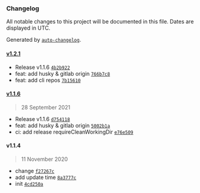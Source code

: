 ### Changelog

All notable changes to this project will be documented in this file. Dates are displayed in UTC.

Generated by [`auto-changelog`](https://github.com/CookPete/auto-changelog).

#### [v1.2.1](https://github.com/busyhe/wfe-cli/compare/v1.1.6...v1.2.1)

- Release v1.1.6 [`4b2b922`](https://github.com/busyhe/wfe-cli/commit/4b2b92283362c00aa35b0d0b149c70401256afd3)
- feat: add husky & gitlab origin [`766b7c8`](https://github.com/busyhe/wfe-cli/commit/766b7c85945b74c5477d7e453602da88acb5ac92)
- feat: add cli repos [`7b15610`](https://github.com/busyhe/wfe-cli/commit/7b156103c6aaa720f2488cf2fd8ba463bb9028c3)

#### [v1.1.6](https://github.com/busyhe/wfe-cli/compare/v1.1.4...v1.1.6)

> 28 September 2021

- Release v1.1.6 [`d754118`](https://github.com/busyhe/wfe-cli/commit/d75411843306e46eab0bb52f7655cbff986969c8)
- feat: add husky & gitlab origin [`5002b1a`](https://github.com/busyhe/wfe-cli/commit/5002b1a0c3cc271e4540695a98e68f67ca303448)
- ci: add release requireCleanWorkingDir [`e76e509`](https://github.com/busyhe/wfe-cli/commit/e76e509183dd84b8f1b4676f5c8d3c41ded72bfd)

#### v1.1.4

> 11 November 2020

- change [`f27267c`](https://github.com/busyhe/wfe-cli/commit/f27267c409375b892869dc05da257bdbbdb73873)
- add update time [`8a3777c`](https://github.com/busyhe/wfe-cli/commit/8a3777c3e8491484650e794ffbd874a1b0c3cd3c)
- init [`4cd250a`](https://github.com/busyhe/wfe-cli/commit/4cd250a70a3bc9ff1d4c77a3dd934ebc91466e84)
